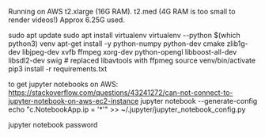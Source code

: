 Running on AWS t2.xlarge (16G RAM). t2.med (4G RAM is too small to render videos!)
Approx 6.25G used. 

sudo apt update
sudo apt install virtualenv
virtualenv --python $(which python3) venv
apt-get install -y python-numpy python-dev cmake zlib1g-dev libjpeg-dev xvfb ffmpeg xorg-dev python-opengl libboost-all-dev libsdl2-dev swig  # replaced libavtools with ffpmeg
source venv/bin/activate
pip3 install -r requirements.txt


to get jupyter notebooks on AWS: https://stackoverflow.com/questions/43241272/can-not-connect-to-jupyter-notebook-on-aws-ec2-instance
jupyter notebook --generate-config
echo "c.NotebookApp.ip = '*'" >> ~/.jupyter/jupyter_notebook_config.py

jupyter notebook password
